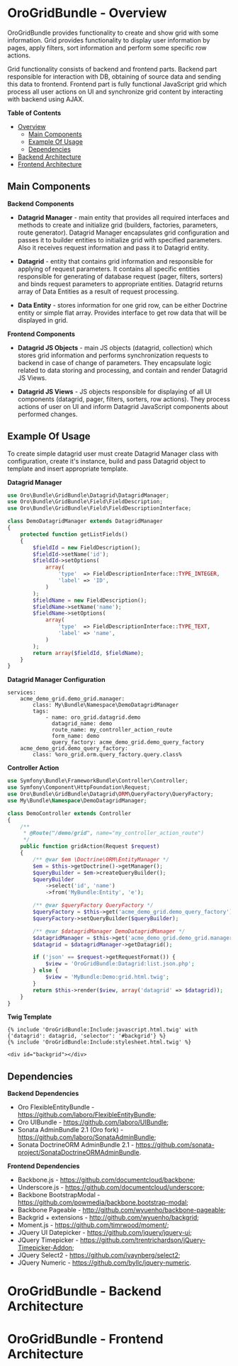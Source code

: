 OroGridBundle - Overview
===========================================

OroGridBundle provides functionality to create and show grid with some information. Grid provides functionality to display user information by pages, apply filters, sort information and perform some specific row actions.

Grid functionality consists of backend and frontend parts. Backend part responsible for interaction with DB, obtaining of source data and sending this data to frontend. Frontend part is fully functional JavaScript grid which process all user actions on UI and synchronize grid content by interacting with backend using AJAX.

**Table of Contents**

- [Overview](#orogridbundle---overview)
    - [Main Components](#main-components)
    - [Example Of Usage](#example-of-usage)
    - [Dependencies](#dependencies)
- [Backend Architecture](#orogridbundle---backend-architecture)
- [Frontend Architecture](#orogridbundle---frontend-architecture)


Main Components
---------------

**Backend Components**

* **Datagrid Manager** - main entity that provides all required interfaces and methods to create and initialize grid (builders, factories, parameters, route generator). Datagrid Manager encapsulates grid configuration and passes it to builder entities to initialize grid with specified parameters. Also it receives request information and pass it to Datagrid entity.

* **Datagrid** - entity that contains grid information and responsible for applying of request parameters. It contains all specific entities responsible for generating of database request (pager, filters, sorters) and binds request parameters to appropriate entities. Datagrid returns array of Data Entities as a result of request processing.

* **Data Entity** - stores information for one grid row, can be either Doctrine entity or simple flat array. Provides interface to get row data that will be displayed in grid.

**Frontend Components**

* **Datagrid JS Objects** - main JS objects (datagrid, collection) which stores grid information and performs synchronization requests to backend in case of change of parameters. They encapsulate logic related to data storing and processing, and contain and render Datagrid JS Views.

* **Datagrid JS Views** - JS objects responsible for displaying of all UI components (datagrid, pager, filters, sorters, row actions). They process actions of user on UI and inform Datagrid JavaScript components about performed changes.


Example Of Usage
----------------

To create simple datagrid user must create Datagrid Manager class with configuration, create it's instance, build and pass Datagrid object to template and insert appropriate template.

**Datagrid Manager**

``` php
use Oro\Bundle\GridBundle\Datagrid\DatagridManager;
use Oro\Bundle\GridBundle\Field\FieldDescription;
use Oro\Bundle\GridBundle\Field\FieldDescriptionInterface;

class DemoDatagridManager extends DatagridManager
{
    protected function getListFields()
    {
        $fieldId = new FieldDescription();
        $fieldId->setName('id');
        $fieldId->setOptions(
            array(
                'type'  => FieldDescriptionInterface::TYPE_INTEGER,
                'label' => 'ID',
            )
        );
        $fieldName = new FieldDescription();
        $fieldName->setName('name');
        $fieldName->setOptions(
            array(
                'type'  => FieldDescriptionInterface::TYPE_TEXT,
                'label' => 'name',
            )
        );
        return array($fieldId, $fieldName);
    }
}
```

**Datagrid Manager Configuration**

    services:
        acme_demo_grid.demo_grid.manager:
            class: My\Bundle\Namespace\DemoDatagridManager
            tags:
                - name: oro_grid.datagrid.demo
                  datagrid_name: demo
                  route_name: my_controller_action_route
                  form_name: demo
                  query_factory: acme_demo_grid.demo_query_factory
        acme_demo_grid.demo_query_factory:
            class: %oro_grid.orm.query_factory.query.class%

**Controller Action**

``` php
use Symfony\Bundle\FrameworkBundle\Controller\Controller;
use Symfony\Component\HttpFoundation\Request;
use Oro\Bundle\GridBundle\Datagrid\ORM\QueryFactory\QueryFactory;
use My\Bundle\Namespace\DemoDatagridManager;

class DemoController extends Controller
{
    /**
     * @Route("/demo/grid", name="my_controller_action_route")
     */
    public function gridAction(Request $request)
    {
        /** @var $em \Doctrine\ORM\EntityManager */
        $em = $this->getDoctrine()->getManager();
        $queryBuilder = $em->createQueryBuilder();
        $queryBuilder
            ->select('id', 'name')
            ->from('MyBundle:Entity', 'e');

        /** @var $queryFactory QueryFactory */
        $queryFactory = $this->get('acme_demo_grid.demo_query_factory');
        $queryFactory->setQueryBuilder($queryBuilder);

        /** @var $datagridManager DemoDatagridManager */
        $datagridManager = $this->get('acme_demo_grid.demo_grid.manager');
        $datagrid = $datagridManager->getDatagrid();

        if ('json' == $request->getRequestFormat()) {
            $view = 'OroGridBundle:Datagrid:list.json.php';
        } else {
            $view = 'MyBundle:Demo:grid.html.twig';
        }
        return $this->render($view, array('datagrid' => $datagrid));
    }
}
```

**Twig Template**

    {% include 'OroGridBundle:Include:javascript.html.twig' with {'datagrid': datagrid, 'selector': '#backgrid'} %}
    {% include 'OroGridBundle:Include:stylesheet.html.twig' %}

    <div id="backgrid"></div>


Dependencies
------------

**Backend Dependencies**

* Oro FlexibleEntityBundle - https://github.com/laboro/FlexibleEntityBundle;
* Oro UIBundle - https://github.com/laboro/UIBundle;
* Sonata AdminBundle  2.1 (Oro fork) - https://github.com/laboro/SonataAdminBundle;
* Sonata DoctrineORM AdminBundle 2.1 - https://github.com/sonata-project/SonataDoctrineORMAdminBundle.

**Frontend Dependencies**

* Backbone.js - https://github.com/documentcloud/backbone;
* Underscore.js - https://github.com/documentcloud/underscore;
* Backbone BootstrapModal - https://github.com/powmedia/backbone.bootstrap-modal;
* Backbone Pageable - http://github.com/wyuenho/backbone-pageable;
* Backgrid + extensions - http://github.com/wyuenho/backgrid;
* Moment.js - https://github.com/timrwood/moment/;
* JQuery UI Datepicker - https://github.com/jquery/jquery-ui;
* JQuery Timepicker - https://github.com/trentrichardson/jQuery-Timepicker-Addon;
* JQuery Select2 - https://github.com/ivaynberg/select2;
* JQuery Numeric - https://github.com/byllc/jquery-numeric.


OroGridBundle - Backend Architecture
====================================


OroGridBundle - Frontend Architecture
=====================================
